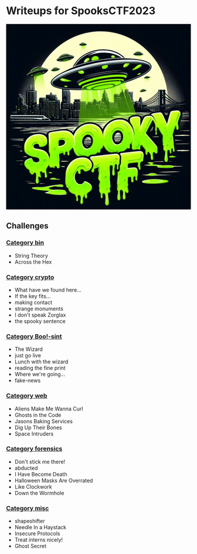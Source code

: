 # Writeups for SpooksCTF2023

[![](spookyctf.jpg)](https://spooky.ctfd.io)

## Challenges

### [Category bin](bin)
* String Theory
* Across the Hex

### [Category crypto](crypto)
* What have we found here...
* If the key fits...
* making contact
* strange monuments
* I don't speak Zorglax
* the spooky sentence

### [Category Boo!-sint](Boosint)
* The Wizard
* just go live
* Lunch with the wizard
* reading the fine print
* Where we're going...
* fake-news

### [Category web](web)
* Aliens Make Me Wanna Curl
* Ghosts in the Code
* Jasons Baking Services
* Dig Up Their Bones
* Space Intruders

### [Category forensics](forensics)
* Don't stick me there!
* abducted
* I Have Become Death
* Halloween Masks Are Overrated
* Like Clockwork
* Down the Wormhole

### [Category misc](misc)
* shapeshifter
* Needle In a Haystack
* Insecure Protocols
* Treat interns nicely!
* Ghost Secret
